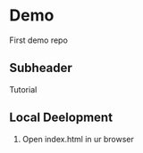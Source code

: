 # Demo

First demo repo

## Subheader

Tutorial

## Local Deelopment

1. Open index.html in ur browser
